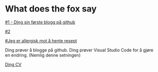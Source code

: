 # What does the fox say

[#1 - Ding sin første blogg på github](2024-05-06-dingsinforstblogg.md)

[#2](2024-05-06-dingsandreblogg.md)

[#Jeg er allergisk mot å hente resept](2024-05-10-allergi.md)

Ding prøver å blogge på github.
Ding prøver Visual Studio Code for å gjøre en endring. (Nemlig denne setningen)

[Ding CV](https://dingchen.no/cv)